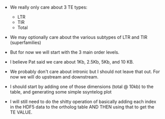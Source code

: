 - We really only care about 3 TE types:
	- LTR
	- TIR
	- Total
- We may optionally care about the various subtypes of LTR and TIR (superfamilies)
- But for now we will start with the 3 main order levels.

- I believe Pat said we care about 1Kb, 2.5Kb, 5Kb, and 10 KB.
- We probably don't care about intronic but I should not leave that out. For now we will do upstream and downstream.
- I should start by adding one of those dimensions (total @ 10kb) to the table, and generating some simple ssyntelog plot
- I will still need to do the shitty operation of basically adding each index in the HDF5 data to the ortholog table AND THEN using that to get the TE VALUE.
